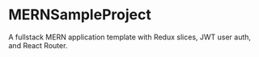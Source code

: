 # MERNSampleProject

A fullstack MERN application template with Redux slices, JWT user auth, and React Router.  
